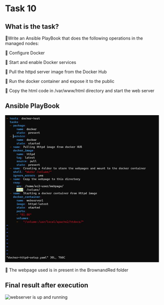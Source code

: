 # Task 10 
## What is the task?

🔰Write an Ansible PlayBook that does the
following operations in the managed nodes:

🔹 Configure Docker

🔹 Start and enable Docker services

🔹 Pull the httpd server image from the Docker Hub

🔹 Run the docker container and expose it to the public

🔹 Copy the html code in /var/www/html directory and start the web server

## Ansible PlayBook
![docker-httpd-setup.yaml](https://github.com/Sahilkumar098/Small_projects/blob/master/Arth_Tasks/Ansible/Task_10/SS/playbook.JPG)

🔹 The webpage used is in present in the BrownandRed folder

## Final result after execution
![webserver is up and running](https://github.com/Sahilkumar098/Small_projects/blob/master/Arth_Tasks/Ansible/Task_10/SS/final_result.JPG)
